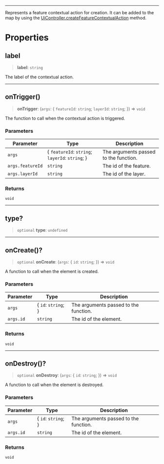 ***

Represents a feature contextual action for creation.
It can be added to the map by using the [UiController.createFeatureContextualAction](UiController.md#createfeaturecontextualaction) method.

# Properties

## label

> **label**: `string`

The label of the contextual action.

***

## onTrigger()

> **onTrigger**: (`args`: \{ `featureId`: `string`; `layerId`: `string`; }) => `void`

The function to call when the contextual action is triggered.

### Parameters

| Parameter        | Type                                             | Description                           |
| ---------------- | ------------------------------------------------ | ------------------------------------- |
| `args`           | \{ `featureId`: `string`; `layerId`: `string`; } | The arguments passed to the function. |
| `args.featureId` | `string`                                         | The id of the feature.                |
| `args.layerId`   | `string`                                         | The id of the layer.                  |

### Returns

`void`

***

## type?

> `optional` **type**: `undefined`

***

## onCreate()?

> `optional` **onCreate**: (`args`: \{ `id`: `string`; }) => `void`

A function to call when the element is created.

### Parameters

| Parameter | Type                 | Description                           |
| --------- | -------------------- | ------------------------------------- |
| `args`    | \{ `id`: `string`; } | The arguments passed to the function. |
| `args.id` | `string`             | The id of the element.                |

### Returns

`void`

***

## onDestroy()?

> `optional` **onDestroy**: (`args`: \{ `id`: `string`; }) => `void`

A function to call when the element is destroyed.

### Parameters

| Parameter | Type                 | Description                           |
| --------- | -------------------- | ------------------------------------- |
| `args`    | \{ `id`: `string`; } | The arguments passed to the function. |
| `args.id` | `string`             | The id of the element.                |

### Returns

`void`
